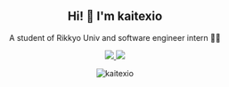 <h2 align="center">Hi! 👋 I'm kaitexio </h2>
  <p align="center">A student of Rikkyo Univ and software engineer intern 👨‍💻  </p>

<p align="center">
  <a href="https://twitter.com/KAI21441756">
  <img src="https://img.shields.io/badge/-@KAI21441756-1ca0f1?style=flat-square&labelColor=1ca0f1&logo=twitter&logoColor=white&link=https://twitter.com/KAI21441756">
  </a>
  <a href="https://qiita.com/kaitexio3">
  <img src="https://img.shields.io/badge/-@kaitexio3-brightgreen?style=flat-square&labelColor=brightgreen&logo=qiita&logoColor=white&link=https://qiita.com/kaitexio3">
</a>
</p>

<p align="center" ><img src="https://github-readme-stats.vercel.app/api/top-langs/?username=kaitexio&layout=compact&hide=html" alt="kaitexio" /></p>
  
